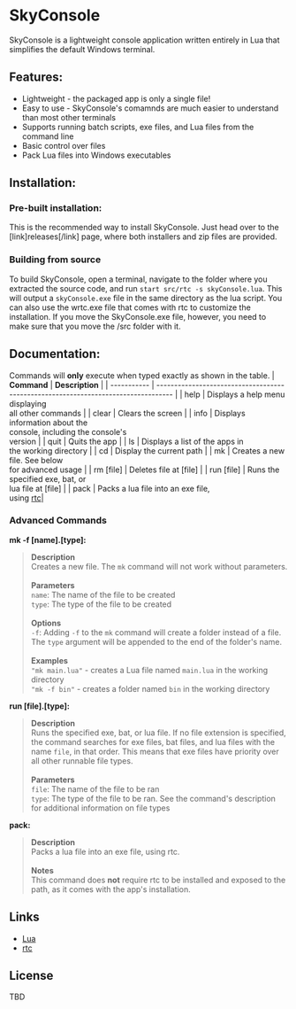 # SkyConsole
SkyConsole is a lightweight console application written entirely in Lua that simplifies the default Windows terminal. 
## Features:
- Lightweight - the packaged app is only a single file!
- Easy to use - SkyConsole's comamnds are much easier to understand than most other terminals
- Supports running batch scripts, exe files, and Lua files from the command line
- Basic control over files
- Pack Lua files into Windows executables

## Installation:
### **Pre-built installation:**  
This is the recommended way to install SkyConsole. Just head over to the [link]releases[/link] page, where both installers and zip files are provided.

### **Building from source**  
To build SkyConsole, open a terminal, navigate to the folder where you extracted the source code, and run `start src/rtc -s skyConsole.lua`. This will output a `skyConsole.exe` file in the same directory as the lua script. You can also use the wrtc.exe file that comes with rtc to customize the installation. If you move the SkyConsole.exe file, however, you need to make sure that you move the /src folder with it.

## Documentation:
Commands will **only** execute when typed exactly as shown in the table.
| **Command** | **Description**                                                                    |
| ----------- | ---------------------------------------------------------------------------------- |
| help        | Displays a help menu displaying <br> all other commands                            |
| clear       | Clears the screen                                                                  |
| info        | Displays information about the <br> console, including the console's <br> version  |
| quit        | Quits the app                                                                      |
| ls          | Displays a list of the apps in <br> the working directory                          |
| cd          | Display the current path                                                           |
| mk          | Creates a new file. See below <br> for advanced usage                              |
| rm [file]   | Deletes file at [file]                                                             |
| run [file]  | Runs the specified exe, bat, or <br> lua file at [file]                            |
| pack        | Packs a lua file into an exe file, <br> using [rtc](https://github.com/samyeyo/rtc)|

### Advanced Commands
**mk -f [name].[type]:**
>**Description**  
Creates a new file. The `mk` command will not work without parameters.  
><br>**Parameters**  
`name`: The name of the file to be created  
`type`: The type of the file to be created  
><br>**Options**  
`-f`: Adding `-f` to the `mk` command will create a folder instead of a file. The `type` argument will be appended to the end of the folder's name.  
><br>**Examples**  
`"mk main.lua"` - creates a Lua file named `main.lua` in the working directory  
`"mk -f bin"` - creates a folder named `bin` in the working directory  

**run [file].[type]:**  
>**Description**  
Runs the specified exe, bat, or lua file. If no file extension is specified, the command searches for exe files, bat files, and lua files with the name `file`, in that order. This means that exe files have priority over all other runnable file types.  
><br>**Parameters**  
`file`: The name of the file to be ran  
`type`: The type of the file to be ran. See the command's description for additional information on file types 

**pack:**  
>**Description**  
Packs a lua file into an exe file, using rtc.  
><br>**Notes**  
This command does **not** require rtc to be installed and exposed to the path, as it comes with the app's installation.

## Links
- [Lua](https://lua.org/about.html)
- [rtc](https://github.com/samyeyo/rtc)

## License
TBD